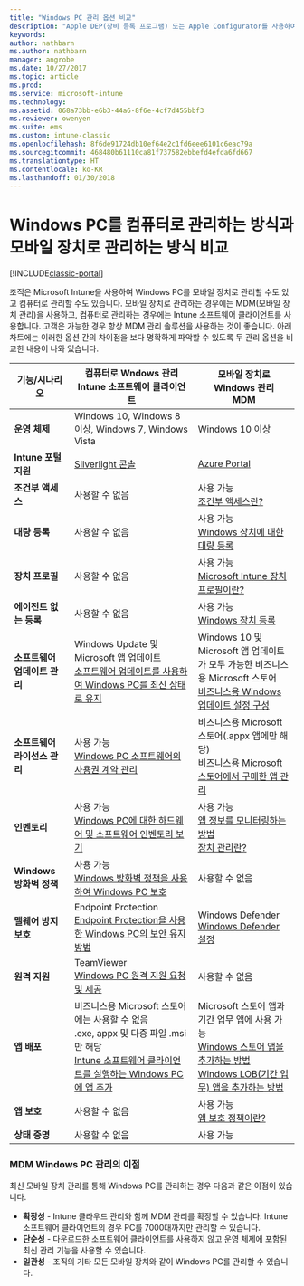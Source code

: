 ```yaml
---
title: "Windows PC 관리 옵션 비교"
description: "Apple DEP(장비 등록 프로그램) 또는 Apple Configurator를 사용하여 회사 소유 iOS 장치 등록"
keywords: 
author: nathbarn
ms.author: nathbarn
manager: angrobe
ms.date: 10/27/2017
ms.topic: article
ms.prod: 
ms.service: microsoft-intune
ms.technology: 
ms.assetid: 068a73bb-e6b3-44a6-8f6e-4cf7d455bbf3
ms.reviewer: owenyen
ms.suite: ems
ms.custom: intune-classic
ms.openlocfilehash: 8f6de91724db10ef64e2c1fd6eee6101c6eac79a
ms.sourcegitcommit: 468480b61110ca81f737582ebbefd4efda6fd667
ms.translationtype: HT
ms.contentlocale: ko-KR
ms.lasthandoff: 01/30/2018
---
```

# <a name="compare-managing-windows-pcs-as-computers-or-mobile-devices"></a>Windows PC를 컴퓨터로 관리하는 방식과 모바일 장치로 관리하는 방식 비교

[!INCLUDE[classic-portal](../includes/classic-portal.md)]

조직은 Microsoft Intune을 사용하여 Windows PC를 모바일 장치로 관리할 수도 있고 컴퓨터로 관리할 수도 있습니다. 모바일 장치로 관리하는 경우에는 MDM(모바일 장치 관리)을 사용하고, 컴퓨터로 관리하는 경우에는 Intune 소프트웨어 클라이언트를 사용합니다.  고객은 가능한 경우 항상 MDM 관리 솔루션을 사용하는 것이 좋습니다. 아래 차트에는 이러한 옵션 간의 차이점을 보다 명확하게 파악할 수 있도록 두 관리 옵션을 비교한 내용이 나와 있습니다.

|**기능/시나리오** |**컴퓨터로 Wndows 관리**<br>Intune 소프트웨어 클라이언트 | **모바일 장치로 Windows 관리**<br>MDM |
|--------------|-------------------------------|-------------------------------|
|**운영 체제** |Windows 10, Windows 8 이상, Windows 7, Windows Vista | Windows 10 이상 |
|**Intune 포털 지원** |[Silverlight 콘솔](https://manage.microsoft.com)|[Azure Portal](https://portal.azure.com) |
|**조건부 액세스**|사용할 수 없음|사용 가능 <br>[조건부 액세스란?](https://docs.microsoft.com/intune-azure/conditional-access/what-is-conditional-access)|
|**대량 등록**|사용할 수 없음|사용 가능 <br>[Windows 장치에 대한 대량 등록](https://docs.microsoft.com/intune-azure/enroll-devices/bulk-enroll-windows)|
|**장치 프로필**|사용할 수 없음|사용 가능 <br>[Microsoft Intune 장치 프로필이란?](https://docs.microsoft.com/intune-azure/configure-devices/what-are-device-profiles)|
|**에이전트 없는 등록**|사용할 수 없음 |사용 가능<br>[Windows 장치 등록](https://docs.microsoft.com/intune-azure/enroll-devices/enroll-windows-devices)|
|**소프트웨어 업데이트 관리**| Windows Update 및 Microsoft 앱 업데이트<br>[소프트웨어 업데이트를 사용하여 Windows PC를 최신 상태로 유지](https://docs.microsoft.com/intune/deploy-use/keep-windows-pcs-up-to-date-with-software-updates-in-microsoft-intune)|Windows 10 및 Microsoft 앱 업데이트가 모두 가능한 비즈니스용 Microsoft 스토어<br> [비즈니스용 Windows 업데이트 설정 구성](https://docs.microsoft.com/intune-azure/configure-devices/how-to-configure-windows-update-for-business) |
|**소프트웨어 라이선스 관리**|사용 가능 <br>[Windows PC 소프트웨어의 사용권 계약 관리](https://docs.microsoft.com/intune/deploy-use/manage-license-agreements-for-windows-pc-software-in-microsoft-intune)|비즈니스용 Microsoft 스토어(.appx 앱에만 해당)<br>[비즈니스용 Microsoft 스토어에서 구매한 앱 관리](https://docs.microsoft.com/intune-azure/manage-apps/wsfb-apps)|
|**인벤토리**|사용 가능 <br>[Windows PC에 대한 하드웨어 및 소프트웨어 인벤토리 보기](https://docs.microsoft.com/intune/deploy-use/view-hardware-and-software-inventory-for-windows-pcs-in-microsoft-intune)|사용 가능 <br>[앱 정보를 모니터링하는 방법](https://docs.microsoft.com/intune/apps-monitor)<br>[장치 관리란?](https://docs.microsoft.com/intune/device-management)|
|**Windows 방화벽 정책**|사용 가능 <br>[Windows 방화벽 정책을 사용하여 Windows PC 보호](https://docs.microsoft.com/intune/deploy-use/help-protect-windows-pcs-using-windows-firewall-policies-in-microsoft-intune) |사용할 수 없음|
|**맬웨어 방지 보호**|Endpoint Protection<br>[Endpoint Protection을 사용한 Windows PC의 보안 유지 방법](https://docs.microsoft.com/intune/deploy-use/help-secure-windows-pcs-with-endpoint-protection-for-microsoft-intune)|Windows Defender<br>[Windows Defender 설정](https://docs.microsoft.com/intune-azure/configure-devices/custom-for-windows-10#windows-defender-settings)|
|**원격 지원** |TeamViewer<br>[Windows PC 원격 지원 요청 및 제공](https://docs.microsoft.com/intune/deploy-use/request-and-provide-remote-assistance-for-windows-pcs-in-microsoft-intune)|사용할 수 없음 |
|**앱 배포** | 비즈니스용 Microsoft 스토어에는 사용할 수 없음<br>.exe, appx 및 다중 파일 .msi만 해당<br>[Intune 소프트웨어 클라이언트를 실행하는 Windows PC에 앱 추가](https://docs.microsoft.com/intune/deploy-use/add-apps-for-windows-pcs-in-microsoft-intune)|Microsoft 스토어 앱과 기간 업무 앱에 사용 가능<br>[Windows 스토어 앱을 추가하는 방법](https://docs.microsoft.com/intune/store-apps-windows)<br>[Windows LOB(기간 업무) 앱을 추가하는 방법](https://docs.microsoft.com/intune/lob-apps-windows)|
|**앱 보호**|사용할 수 없음|사용 가능 <br>[앱 보호 정책이란?](https://docs.microsoft.com/intune-azure/manage-apps/what-is-app-protection-policy)|
|**상태 증명**|사용할 수 없음|사용 가능|


### <a name="advantages-of-mdm-windows-pc-management"></a>MDM Windows PC 관리의 이점
최신 모바일 장치 관리를 통해 Windows PC를 관리하는 경우 다음과 같은 이점이 있습니다.
- **확장성** - Intune 클라우드 관리와 함께 MDM 관리를 확장할 수 있습니다. Intune 소프트웨어 클라이언트의 경우 PC를 7000대까지만 관리할 수 있습니다.
- **단순성** - 다운로드한 소프트웨어 클라이언트를 사용하지 않고 운영 체제에 포함된 최신 관리 기능을 사용할 수 있습니다.
- **일관성** - 조직의 기타 모든 모바일 장치와 같이 Windows PC를 관리할 수 있습니다.
<!-- - **Cloud optimization** - -->

